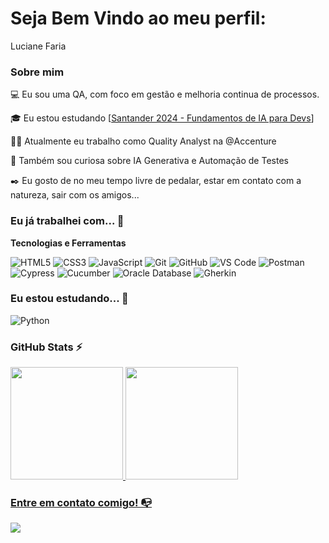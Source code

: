 # Seja Bem Vindo ao meu perfil: 

Luciane Faria

### Sobre mim

💻 Eu sou uma QA, com foco em gestão e melhoria continua de processos.

🎓 Eu estou estudando [[Santander 2024 - Fundamentos de IA para Devs](https://web.dio.me/track/santander-2024-fundamentos-de-ia-para-devs)]

👩‍💻 Atualmente eu trabalho como Quality Analyst na @Accenture

🔎 Também sou curiosa sobre IA Generativa e Automação de Testes

✒️ Eu gosto de no meu tempo livre de pedalar, estar em contato com a natureza, sair com os amigos... 

### Eu já trabalhei com... 🔧

**Tecnologias e Ferramentas**

<!-- (Aqui você pode adicionar tecnologias que aprendeu no curso, já listamos algumas delas, e outras que já domina)) -->

![HTML5](https://img.shields.io/badge/html5-%23E34F26.svg?style=for-the-badge&logo=html5&logoColor=white)
![CSS3](https://img.shields.io/badge/css3-%231572B6.svg?style=for-the-badge&logo=css3&logoColor=white)
![JavaScript](https://img.shields.io/badge/javascript-%23323330.svg?style=for-the-badge&logo=javascript&logoColor=%23F7DF1E)
![Git](https://img.shields.io/badge/git-%23F05033.svg?style=for-the-badge&logo=git&logoColor=white)
![GitHub](https://img.shields.io/badge/github-%23121011.svg?style=for-the-badge&logo=github&logoColor=white)
![VS Code](https://img.shields.io/badge/VS%20Code-0078d7.svg?style=for-the-badge&logo=visual-studio-code&logoColor=white)
![Postman](https://img.shields.io/badge/Postman-FF6C37.svg?style=for-the-badge&logo=Postman&logoColor=white)
![Cypress](https://img.shields.io/badge/cypress-%23222222.svg?style=for-the-badge&logo=cypress&logoColor=white)
![Cucumber](https://img.shields.io/badge/cucumber-%2300A98F.svg?style=for-the-badge&logo=cucumber&logoColor=white)
![Oracle Database](https://img.shields.io/badge/oracle-%23F00000.svg?style=for-the-badge&logo=oracle&logoColor=white)
![Gherkin](https://img.shields.io/badge/gherkin-%236DB75E.svg?style=for-the-badge&logo=cucumber&logoColor=white)

### Eu estou estudando... 🧩
<!-- (Aqui você pode adicionar tecnologias que está estudando, inclusive para aumentar essa lista você listamos algumas das tecnologias ensinadas na nossa [Assinatura On Demand](https://cubos.academy/cubosondemand)) -->

![Python](https://img.shields.io/badge/python-3670A0?style=for-the-badge&logo=python&logoColor=ffdd54)

<!-- (Você pode adicionar novas tecnologias insira ![Nome da Tecnologia](https://img.shields.io/badge/-[Nome da tecnologia]-[Cor do fundo]?style=flat-square&logo=[Nome da tecnologia])) -->


### GitHub Stats ⚡
<div>
<a href="https://github.com/luafaria">
<img height="180em" src="https://github-readme-stats.vercel.app/api/top-langs/?username=luafaria&layout=compact&langs_count=7&theme=dracula"/>
<img height="180em" src="https://github-readme-stats.vercel.app/api?username=luafaria&show_icons=true&theme=dracula&include_all_commits=true&count_private=true"/>
</div>

### Entre em contato comigo! 📭
<div>
<a href="https://www.linkedin.com/in/luciane-faria-%F0%9F%8C%88-9b7636107/" target="_blank"><img src="https://img.shields.io/badge/-LinkedIn-%230077B5?style=for-the-badge&logo=linkedin&logoColor=white" target="_blank"></a>   
</div>
